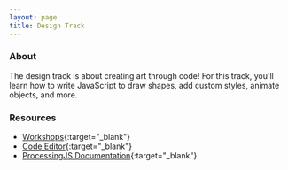 ```yaml
---
layout: page
title: Design Track
---
```


### About
The design track is about creating art through code! For this track, you'll learn how to write JavaScript to draw shapes, add custom styles, animate objects, and more.

### Resources
* [Workshops](https://docs.google.com/presentation/d/1x6S8CdyRkL-cKL1alhyp9aH3vJByCn4Qwul8__U9t9w/edit?usp=sharing){:target="_blank"}
* [Code Editor](https://www.khanacademy.org/computer-programming/new/pjs){:target="_blank"}
* [ProcessingJS Documentation](https://www.khanacademy.org/computing/computer-programming/pjs-documentation){:target="_blank"}
